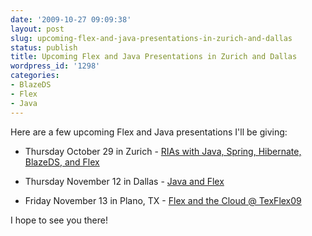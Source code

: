 ```yaml
---
date: '2009-10-27 09:09:38'
layout: post
slug: upcoming-flex-and-java-presentations-in-zurich-and-dallas
status: publish
title: Upcoming Flex and Java Presentations in Zurich and Dallas
wordpress_id: '1298'
categories:
- BlazeDS
- Flex
- Java
---
```


Here are a few upcoming Flex and Java presentations I'll be giving:




  * Thursday October 29 in Zurich - [RIAs with Java, Spring, Hibernate, BlazeDS, and Flex](http://www.jugs.ch/html/events/2009/flex.html)


  * Thursday November 12 in Dallas - [Java and Flex](http://www.soaug.net/)


  * Friday November 13 in Plano, TX - [Flex and the Cloud @ TexFlex09](http://texflex09.eventbrite.com/)



I hope to see you there!

